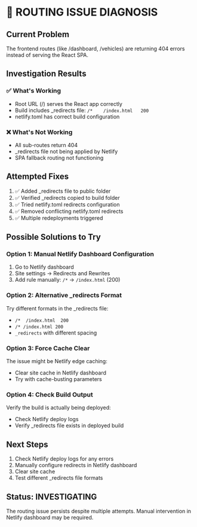 # 🚨 ROUTING ISSUE DIAGNOSIS

## Current Problem
The frontend routes (like /dashboard, /vehicles) are returning 404 errors instead of serving the React SPA.

## Investigation Results

### ✅ What's Working
- Root URL (/) serves the React app correctly
- Build includes _redirects file: `/*    /index.html   200`
- netlify.toml has correct build configuration

### ❌ What's Not Working
- All sub-routes return 404
- _redirects file not being applied by Netlify
- SPA fallback routing not functioning

## Attempted Fixes
1. ✅ Added _redirects file to public folder
2. ✅ Verified _redirects copied to build folder  
3. ✅ Tried netlify.toml redirects configuration
4. ✅ Removed conflicting netlify.toml redirects
5. ✅ Multiple redeployments triggered

## Possible Solutions to Try

### Option 1: Manual Netlify Dashboard Configuration
1. Go to Netlify dashboard
2. Site settings → Redirects and Rewrites
3. Add rule manually: `/*` → `/index.html` (200)

### Option 2: Alternative _redirects Format
Try different formats in the _redirects file:
- `/*  /index.html  200`
- `/* /index.html 200`
- `_redirects` with different spacing

### Option 3: Force Cache Clear
The issue might be Netlify edge caching:
- Clear site cache in Netlify dashboard
- Try with cache-busting parameters

### Option 4: Check Build Output
Verify the build is actually being deployed:
- Check Netlify deploy logs
- Verify _redirects file exists in deployed build

## Next Steps
1. Check Netlify deploy logs for any errors
2. Manually configure redirects in Netlify dashboard
3. Clear site cache
4. Test different _redirects file formats

## Status: INVESTIGATING
The routing issue persists despite multiple attempts. Manual intervention in Netlify dashboard may be required.
